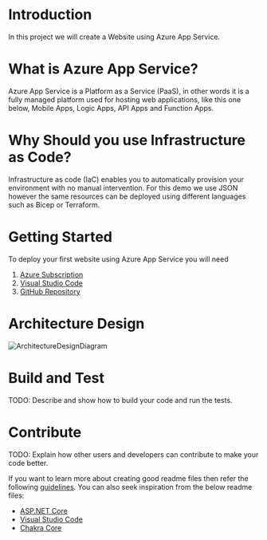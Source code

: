 # Introduction 
In this project we will create a Website using Azure App Service.

#  What is Azure App Service?
Azure App Service is a Platform as a Service (PaaS), in other words it is a fully managed platform used for hosting web applications, like this one below, Mobile Apps, Logic Apps, API Apps and Function Apps.

# Why Should you use Infrastructure as Code?
Infrastructure as code (IaC) enables you to automatically provision your environment with no manual intervention. For this demo we use JSON however the same resources can be deployed using different languages such as Bicep or Terraform.

# Getting Started
To deploy your first website using Azure App Service you will need
1. [Azure Subscription](https://azure.microsoft.com/en-us/free/)
2. [Visual Studio Code](https://code.visualstudio.com/download)
3. [GitHub Repository](https://github.com/)

# Architecture Design
![ArchitectureDesignDiagram](https://github.com/SoniaConti/ContosoFinance-Demo/blob/main/ContosoFinance-Demo-ARM/Images/ArchitectureDesginDiagram.PNG)

# Build and Test
TODO: Describe and show how to build your code and run the tests. 

# Contribute
TODO: Explain how other users and developers can contribute to make your code better. 

If you want to learn more about creating good readme files then refer the following [guidelines](https://docs.microsoft.com/en-us/azure/devops/repos/git/create-a-readme?view=azure-devops). You can also seek inspiration from the below readme files:
- [ASP.NET Core](https://github.com/aspnet/Home)
- [Visual Studio Code](https://github.com/Microsoft/vscode)
- [Chakra Core](https://github.com/Microsoft/ChakraCore)